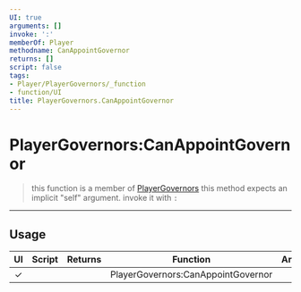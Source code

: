```yaml
---
UI: true
arguments: []
invoke: ':'
memberOf: Player
methodname: CanAppointGovernor
returns: []
script: false
tags:
- Player/PlayerGovernors/_function
- function/UI
title: PlayerGovernors.CanAppointGovernor
---
```

# PlayerGovernors:CanAppointGovernor
> this function is a member of [PlayerGovernors](civ-6/lua/PlayerGovernors.md)
> this method expects an implicit "self" argument. invoke it with `:`
-----
## Usage
|  UI | Script | Returns | Function | Arguments |
|:---:|:------:|-------:|:--------:|:---------|
|✓| ||PlayerGovernors:CanAppointGovernor||
